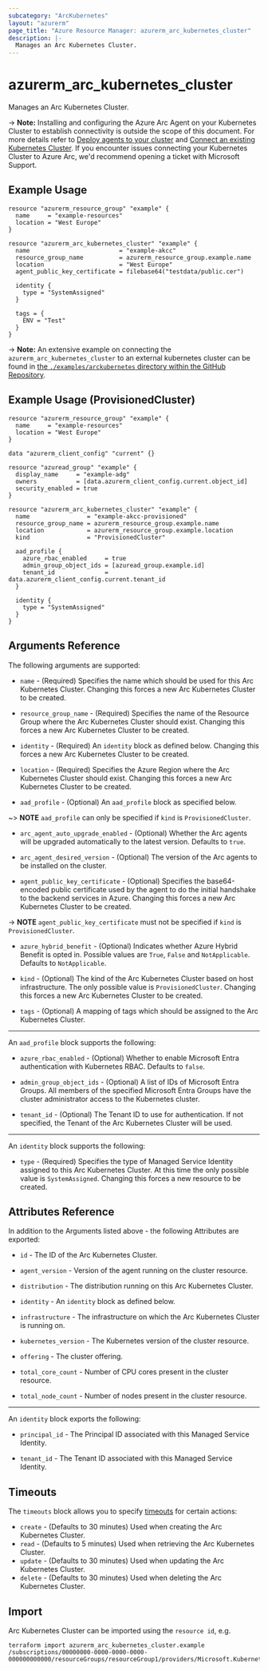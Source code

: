 ```yaml
---
subcategory: "ArcKubernetes"
layout: "azurerm"
page_title: "Azure Resource Manager: azurerm_arc_kubernetes_cluster"
description: |-
  Manages an Arc Kubernetes Cluster.
---
```


# azurerm_arc_kubernetes_cluster

Manages an Arc Kubernetes Cluster.

-> **Note:** Installing and configuring the Azure Arc Agent on your Kubernetes Cluster to establish connectivity is outside the scope of this document. For more details refer to [Deploy agents to your cluster](https://learn.microsoft.com/en-us/azure/azure-arc/kubernetes/conceptual-agent-overview#deploy-agents-to-your-cluster) and [Connect an existing Kubernetes Cluster](https://learn.microsoft.com/en-us/azure/azure-arc/kubernetes/quickstart-connect-cluster?tabs=azure-cli#connect-an-existing-kubernetes-cluster). If you encounter issues connecting your Kubernetes Cluster to Azure Arc, we'd recommend opening a ticket with Microsoft Support.

## Example Usage

```hcl
resource "azurerm_resource_group" "example" {
  name     = "example-resources"
  location = "West Europe"
}

resource "azurerm_arc_kubernetes_cluster" "example" {
  name                         = "example-akcc"
  resource_group_name          = azurerm_resource_group.example.name
  location                     = "West Europe"
  agent_public_key_certificate = filebase64("testdata/public.cer")

  identity {
    type = "SystemAssigned"
  }

  tags = {
    ENV = "Test"
  }
}
```

-> **Note:** An extensive example on connecting the `azurerm_arc_kubernetes_cluster` to an external kubernetes cluster can be found in [the `./examples/arckubernetes` directory within the GitHub Repository](https://github.com/hashicorp/terraform-provider-azurerm/tree/main/examples/arckubernetes).

## Example Usage (ProvisionedCluster)

```hcl
resource "azurerm_resource_group" "example" {
  name     = "example-resources"
  location = "West Europe"
}

data "azurerm_client_config" "current" {}

resource "azuread_group" "example" {
  display_name     = "example-adg"
  owners           = [data.azurerm_client_config.current.object_id]
  security_enabled = true
}

resource "azurerm_arc_kubernetes_cluster" "example" {
  name                = "example-akcc-provisioned"
  resource_group_name = azurerm_resource_group.example.name
  location            = azurerm_resource_group.example.location
  kind                = "ProvisionedCluster"

  aad_profile {
    azure_rbac_enabled     = true
    admin_group_object_ids = [azuread_group.example.id]
    tenant_id              = data.azurerm_client_config.current.tenant_id
  }

  identity {
    type = "SystemAssigned"
  }
}
```

## Arguments Reference

The following arguments are supported:

* `name` - (Required) Specifies the name which should be used for this Arc Kubernetes Cluster. Changing this forces a new Arc Kubernetes Cluster to be created.

* `resource_group_name` - (Required) Specifies the name of the Resource Group where the Arc Kubernetes Cluster should exist. Changing this forces a new Arc Kubernetes Cluster to be created.

* `identity` - (Required) An `identity` block as defined below. Changing this forces a new Arc Kubernetes Cluster to be created.

* `location` - (Required) Specifies the Azure Region where the Arc Kubernetes Cluster should exist. Changing this forces a new Arc Kubernetes Cluster to be created.

* `aad_profile` - (Optional) An `aad_profile` block as specified below.

~> **NOTE** `aad_profile` can only be specified if `kind` is `ProvisionedCluster`.

* `arc_agent_auto_upgrade_enabled` - (Optional) Whether the Arc agents will be upgraded automatically to the latest version. Defaults to `true`.

* `arc_agent_desired_version` - (Optional) The version of the Arc agents to be installed on the cluster.

* `agent_public_key_certificate` - (Optional) Specifies the base64-encoded public certificate used by the agent to do the initial handshake to the backend services in Azure. Changing this forces a new Arc Kubernetes Cluster to be created.

-> **NOTE** `agent_public_key_certificate` must not be specified if `kind` is `ProvisionedCluster`.

* `azure_hybrid_benefit` - (Optional) Indicates whether Azure Hybrid Benefit is opted in. Possible values are `True`, `False` and `NotApplicable`. Defaults to `NotApplicable`.

* `kind` - (Optional) The kind of the Arc Kubernetes Cluster based on host infrastructure. The only possible value is `ProvisionedCluster`. Changing this forces a new Arc Kubernetes Cluster to be created.


* `tags` - (Optional) A mapping of tags which should be assigned to the Arc Kubernetes Cluster.

---

An `aad_profile` block supports the following:

* `azure_rbac_enabled` - (Optional) Whether to enable Microsoft Entra authentication with Kubernetes RBAC. Defaults to `false`.

* `admin_group_object_ids` - (Optional) A list of IDs of Microsoft Entra Groups. All members of the specified Microsoft Entra Groups have the cluster administrator access to the Kubernetes cluster.

* `tenant_id` - (Optional) The Tenant ID to use for authentication. If not specified, the Tenant of the Arc Kubernetes Cluster will be used.

---

An `identity` block supports the following:

* `type` - (Required) Specifies the type of Managed Service Identity assigned to this Arc Kubernetes Cluster. At this time the only possible value is `SystemAssigned`. Changing this forces a new resource to be created.

## Attributes Reference

In addition to the Arguments listed above - the following Attributes are exported:

* `id` - The ID of the Arc Kubernetes Cluster.

* `agent_version` - Version of the agent running on the cluster resource.

* `distribution` - The distribution running on this Arc Kubernetes Cluster.

* `identity` - An `identity` block as defined below.

* `infrastructure` - The infrastructure on which the Arc Kubernetes Cluster is running on.

* `kubernetes_version` - The Kubernetes version of the cluster resource.

* `offering` - The cluster offering.

* `total_core_count` - Number of CPU cores present in the cluster resource.

* `total_node_count` - Number of nodes present in the cluster resource.

---

An `identity` block exports the following:

* `principal_id` - The Principal ID associated with this Managed Service Identity.

* `tenant_id` - The Tenant ID associated with this Managed Service Identity.

## Timeouts

The `timeouts` block allows you to specify [timeouts](https://www.terraform.io/docs/configuration/resources.html#timeouts) for certain actions:

* `create` - (Defaults to 30 minutes) Used when creating the Arc Kubernetes Cluster.
* `read` - (Defaults to 5 minutes) Used when retrieving the Arc Kubernetes Cluster.
* `update` - (Defaults to 30 minutes) Used when updating the Arc Kubernetes Cluster.
* `delete` - (Defaults to 30 minutes) Used when deleting the Arc Kubernetes Cluster.

## Import

Arc Kubernetes Cluster can be imported using the `resource id`, e.g.

```shell
terraform import azurerm_arc_kubernetes_cluster.example /subscriptions/00000000-0000-0000-0000-000000000000/resourceGroups/resourceGroup1/providers/Microsoft.Kubernetes/connectedClusters/cluster1
```
